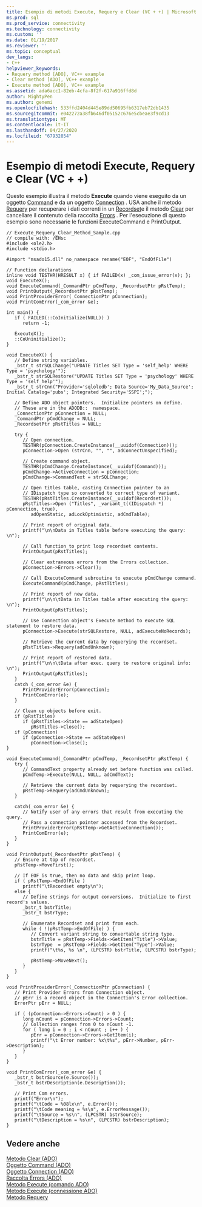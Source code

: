 ```yaml
---
title: Esempio di metodi Execute, Requery e Clear (VC + +) | Microsoft Docs
ms.prod: sql
ms.prod_service: connectivity
ms.technology: connectivity
ms.custom: ''
ms.date: 01/19/2017
ms.reviewer: ''
ms.topic: conceptual
dev_langs:
- C++
helpviewer_keywords:
- Requery method [ADO], VC++ example
- Clear method [ADO], VC++ example
- Execute method [ADO], VC++ example
ms.assetid: ada6acc1-82eb-4cfa-8f2f-617a916ffd8d
author: MightyPen
ms.author: genemi
ms.openlocfilehash: 533ffd2404d445e89dd50695fb6317eb72db1435
ms.sourcegitcommit: e042272a38fb646df05152c676e5cbeae3f9cd13
ms.translationtype: MT
ms.contentlocale: it-IT
ms.lasthandoff: 04/27/2020
ms.locfileid: "67932854"
---
```

# <a name="execute-requery-and-clear-methods-example-vc"></a>Esempio di metodi Execute, Requery e Clear (VC + +)
Questo esempio illustra il metodo **Execute** quando viene eseguito da un oggetto [Command](../../../ado/reference/ado-api/command-object-ado.md) e da un oggetto [Connection](../../../ado/reference/ado-api/connection-object-ado.md) . USA anche il metodo [Requery](../../../ado/reference/ado-api/requery-method.md) per recuperare i dati correnti in un [Recordset](../../../ado/reference/ado-api/recordset-object-ado.md)e il metodo [Clear](../../../ado/reference/ado-api/clear-method-ado.md) per cancellare il contenuto della raccolta [Errors](../../../ado/reference/ado-api/errors-collection-ado.md) . Per l'esecuzione di questo esempio sono necessarie le funzioni ExecuteCommand e PrintOutput.  
  
```  
// Execute_Requery_Clear_Method_Sample.cpp  
// compile with: /EHsc  
#include <ole2.h>  
#include <stdio.h>  
  
#import "msado15.dll" no_namespace rename("EOF", "EndOfFile")  
  
// Function declarations  
inline void TESTHR(HRESULT x) { if FAILED(x) _com_issue_error(x); };  
void ExecuteX();  
void ExecuteCommand(_CommandPtr pCmdTemp, _RecordsetPtr pRstTemp);  
void PrintOutput(_RecordsetPtr pRstTemp);  
void PrintProviderError(_ConnectionPtr pConnection);  
void PrintComError(_com_error &e);  
  
int main() {  
   if ( FAILED(::CoInitialize(NULL)) )  
      return -1;  
  
   ExecuteX();  
   ::CoUninitialize();  
}  
  
void ExecuteX() {  
   // Define string variables.  
   _bstr_t strSQLChange("UPDATE Titles SET Type = 'self_help' WHERE Type = 'psychology'");  
   _bstr_t strSQLRestore("UPDATE Titles SET Type = 'psychology' WHERE Type = 'self_help'");  
   _bstr_t strCnn("Provider='sqloledb'; Data Source='My_Data_Source'; Initial Catalog='pubs'; Integrated Security='SSPI';");  
  
   // Define ADO object pointers.  Initialize pointers on define.  
   // These are in the ADODB::  namespace.  
   _ConnectionPtr pConnection = NULL;  
   _CommandPtr pCmdChange = NULL;  
   _RecordsetPtr pRstTitles = NULL;  
  
   try {  
      // Open connection.  
      TESTHR(pConnection.CreateInstance(__uuidof(Connection)));  
      pConnection->Open (strCnn, "", "", adConnectUnspecified);  
  
      // Create command object.  
      TESTHR(pCmdChange.CreateInstance(__uuidof(Command)));  
      pCmdChange->ActiveConnection = pConnection;  
      pCmdChange->CommandText = strSQLChange;  
  
      // Open titles table, casting Connection pointer to an   
      // IDispatch type so converted to correct type of variant.  
      TESTHR(pRstTitles.CreateInstance(__uuidof(Recordset)));  
      pRstTitles->Open ("Titles", _variant_t((IDispatch *) pConnection, true),   
         adOpenStatic, adLockOptimistic, adCmdTable);  
  
      // Print report of original data.  
      printf("\n\nData in Titles table before executing the query: \n");  
  
      // Call function to print loop recordset contents.  
      PrintOutput(pRstTitles);  
  
      // Clear extraneous errors from the Errors collection.  
      pConnection->Errors->Clear();  
  
      // Call ExecuteCommand subroutine to execute pCmdChange command.  
      ExecuteCommand(pCmdChange, pRstTitles);  
  
      // Print report of new data.  
      printf("\n\n\tData in Titles table after executing the query: \n");  
      PrintOutput(pRstTitles);  
  
      // Use Connection object's Execute method to execute SQL statement to restore data.  
      pConnection->Execute(strSQLRestore, NULL, adExecuteNoRecords);  
  
      // Retrieve the current data by requerying the recordset.  
      pRstTitles->Requery(adCmdUnknown);  
  
      // Print report of restored data.  
      printf("\n\n\tData after exec. query to restore original info: \n");  
      PrintOutput(pRstTitles);  
   }  
   catch (_com_error &e) {  
      PrintProviderError(pConnection);  
      PrintComError(e);  
   }  
  
   // Clean up objects before exit.  
   if (pRstTitles)  
      if (pRstTitles->State == adStateOpen)  
         pRstTitles->Close();  
   if (pConnection)  
      if (pConnection->State == adStateOpen)  
         pConnection->Close();  
}  
  
void ExecuteCommand(_CommandPtr pCmdTemp, _RecordsetPtr pRstTemp) {  
   try {  
      // CommandText property already set before function was called.  
      pCmdTemp->Execute(NULL, NULL, adCmdText);  
  
      // Retrieve the current data by requerying the recordset.  
      pRstTemp->Requery(adCmdUnknown);  
   }  
  
   catch(_com_error &e) {  
      // Notify user of any errors that result from executing the query.  
      // Pass a connection pointer accessed from the Recordset.  
      PrintProviderError(pRstTemp->GetActiveConnection());  
      PrintComError(e);  
   }  
}  
  
void PrintOutput(_RecordsetPtr pRstTemp) {  
   // Ensure at top of recordset.  
   pRstTemp->MoveFirst();  
  
   // If EOF is true, then no data and skip print loop.  
   if ( pRstTemp->EndOfFile )  
      printf("\tRecordset empty\n");  
   else {  
      // Define strings for output conversions.  Initialize to first record's values.  
      _bstr_t bstrTitle;  
      _bstr_t bstrType;  
  
      // Enumerate Recordset and print from each.  
      while ( !(pRstTemp->EndOfFile) ) {  
         // Convert variant string to convertable string type.  
         bstrTitle = pRstTemp->Fields->GetItem("Title")->Value;  
         bstrType  = pRstTemp->Fields->GetItem("Type")->Value;  
         printf("\t%s, %s \n", (LPCSTR) bstrTitle, (LPCSTR) bstrType);  
  
         pRstTemp->MoveNext();  
      }  
   }  
}  
  
void PrintProviderError(_ConnectionPtr pConnection) {  
   // Print Provider Errors from Connection object.  
   // pErr is a record object in the Connection's Error collection.  
   ErrorPtr pErr = NULL;  
  
   if ( (pConnection->Errors->Count) > 0 ) {  
      long nCount = pConnection->Errors->Count;  
      // Collection ranges from 0 to nCount -1.  
      for ( long i = 0 ; i < nCount ; i++ ) {  
         pErr = pConnection->Errors->GetItem(i);  
         printf("\t Error number: %x\t%s", pErr->Number, pErr->Description);  
      }  
   }  
}  
  
void PrintComError(_com_error &e) {  
   _bstr_t bstrSource(e.Source());  
   _bstr_t bstrDescription(e.Description());  
  
   // Print Com errors.  
   printf("Error\n");  
   printf("\tCode = %08lx\n", e.Error());  
   printf("\tCode meaning = %s\n", e.ErrorMessage());  
   printf("\tSource = %s\n", (LPCSTR) bstrSource);  
   printf("\tDescription = %s\n", (LPCSTR) bstrDescription);  
}  
```  
  
## <a name="see-also"></a>Vedere anche  
 [Metodo Clear (ADO)](../../../ado/reference/ado-api/clear-method-ado.md)   
 [Oggetto Command (ADO)](../../../ado/reference/ado-api/command-object-ado.md)   
 [Oggetto Connection (ADO)](../../../ado/reference/ado-api/connection-object-ado.md)   
 [Raccolta Errors (ADO)](../../../ado/reference/ado-api/errors-collection-ado.md)   
 [Metodo Execute (comando ADO)](../../../ado/reference/ado-api/execute-method-ado-command.md)   
 [Metodo Execute (connessione ADO)](../../../ado/reference/ado-api/execute-method-ado-connection.md)   
 [Metodo Requery](../../../ado/reference/ado-api/requery-method.md)
